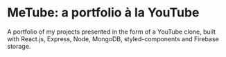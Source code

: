 # MeTube: a portfolio à la YouTube

A portfolio of my projects presented in the form of a YouTube clone, built with React.js, Express, Node, MongoDB, styled-components and Firebase storage.